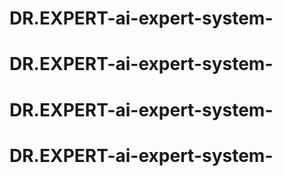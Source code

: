 # DR.EXPERT-ai-expert-system-
# DR.EXPERT-ai-expert-system-
# DR.EXPERT-ai-expert-system-
# DR.EXPERT-ai-expert-system-
